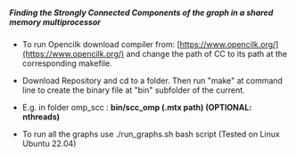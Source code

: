 ##### _Finding the Strongly Connected Components of the graph in a shared memory multiprocessor_

* To run Opencilk download compiler from: [https://www.opencilk.org/](https://www.opencilk.org/) and change the path of CC to its path at the corresponding makefile.

* Download Repository and cd to a folder. Then run "make" at command line to create the binary file at "bin" subfolder of the current.

* E.g. in folder omp_scc : **bin/scc_omp (.mtx path) (OPTIONAL: nthreads)**

* To run all the graphs use ./run_graphs.sh bash script (Tested on Linux Ubuntu 22.04)
